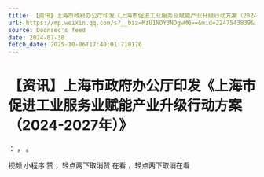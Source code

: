 ```yaml
---
title: 【资讯】上海市政府办公厅印发《上海市促进工业服务业赋能产业升级行动方案（2024-2027年）》
url: https://mp.weixin.qq.com/s?__biz=MzU1NDY3NDgwMQ==&mid=2247543839&idx=1&sn=1a5246a84842a807f5eeadc7e14c49ba
source: Doonsec's feed
date: 2024-07-30
fetch_date: 2025-10-06T17:40:01.710176
---
```


# 【资讯】上海市政府办公厅印发《上海市促进工业服务业赋能产业升级行动方案（2024-2027年）》

：
，
。

视频
小程序
赞
，轻点两下取消赞
在看
，轻点两下取消在看